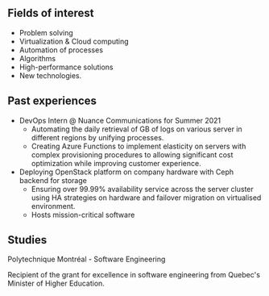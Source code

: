 
## Fields of interest

* Problem solving 
* Virtualization & Cloud computing
* Automation of processes
* Algorithms
* High-performance solutions
* New technologies.

## Past experiences

* DevOps Intern @ Nuance Communications for Summer 2021
  * Automating the daily retrieval of GB of logs on various server in different regions by unifying processes.
  * Creating Azure Functions to implement elasticity on servers with complex provisioning procedures to allowing significant cost optimization while improving customer experience.
* Deploying OpenStack platform on company hardware with Ceph backend for storage
  * Ensuring over 99.99% availability service across the server cluster using HA strategies on hardware and failover migration on virtualised environment.
  * Hosts mission-critical software

## Studies

Polytechnique Montréal - Software Engineering

Recipient of the grant for excellence in software engineering from Quebec's Minister of Higher Education.

